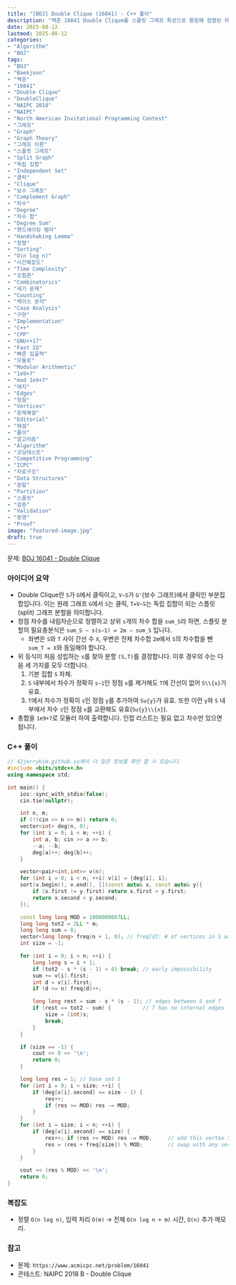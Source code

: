 ```yaml
---
title: "[BOJ] Double Clique (16041) - C++ 풀이"
description: "백준 16041 Double Clique를 스플릿 그래프 특성으로 환원해 정렬된 차수 누적 합 등식(sum_S−s(s−1)=2m−sum_S)으로 분할 크기 s를 찾고, 제거·추가·교환 경우의 수를 합산해 1e9+7로 정답을 출력하는 C++ 풀이."
date: 2025-08-12
lastmod: 2025-08-12
categories:
- "Algorithm"
- "BOJ"
tags:
- "BOJ"
- "Baekjoon"
- "백준"
- "16041"
- "Double Clique"
- "DoubleClique"
- "NAIPC 2018"
- "NAIPC"
- "North American Invitational Programming Contest"
- "그래프"
- "Graph"
- "Graph Theory"
- "그래프 이론"
- "스플릿 그래프"
- "Split Graph"
- "독립 집합"
- "Independent Set"
- "클릭"
- "Clique"
- "보수 그래프"
- "Complement Graph"
- "차수"
- "Degree"
- "차수 합"
- "Degree Sum"
- "핸드셰이킹 렘마"
- "Handshaking Lemma"
- "정렬"
- "Sorting"
- "O(n log n)"
- "시간복잡도"
- "Time Complexity"
- "조합론"
- "Combinatorics"
- "세기 문제"
- "Counting"
- "케이스 분석"
- "Case Analysis"
- "구현"
- "Implementation"
- "C++"
- "CPP"
- "GNU++17"
- "Fast IO"
- "빠른 입출력"
- "모듈로"
- "Modular Arithmetic"
- "1e9+7"
- "mod 1e9+7"
- "에지"
- "Edges"
- "정점"
- "Vertices"
- "문제해설"
- "Editorial"
- "해설"
- "풀이"
- "알고리즘"
- "Algorithm"
- "코딩테스트"
- "Competitive Programming"
- "ICPC"
- "자료구조"
- "Data Structures"
- "분할"
- "Partition"
- "스플릿"
- "검증"
- "Validation"
- "증명"
- "Proof"
image: "featured-image.jpg"
draft: true
---
```


문제: [BOJ 16041 - Double Clique](https://www.acmicpc.net/problem/16041)

### 아이디어 요약
- Double Clique란 `S`가 `G`에서 클릭이고, `V−S`가 `G'`(보수 그래프)에서 클릭인 부분집합입니다. 이는 원래 그래프 `G`에서 `S`는 클릭, `T=V−S`는 독립 집합이 되는 스플릿(split) 그래프 분할을 의미합니다.
- 정점 차수를 내림차순으로 정렬하고 상위 `s`개의 차수 합을 `sum_S`라 하면, 스플릿 분할의 필요충분식은 `sum_S − s(s−1) = 2m − sum_S` 입니다.
  - 좌변은 `S`와 `T` 사이 간선 수 `X`, 우변은 전체 차수합 `2m`에서 `S`의 차수합을 뺀 `sum_T = X`와 동일해야 합니다.
- 위 등식이 처음 성립하는 `s`를 찾아 분할 `(S,T)`를 결정합니다. 이후 경우의 수는 다음 세 가지를 모두 더합니다.
  1) 기본 집합 `S` 자체.
  2) `S` 내부에서 차수가 정확히 `s−1`인 정점 `x`를 제거해도 `T`에 간선이 없어 `S\\{x}`가 유효.
  3) `T`에서 차수가 정확히 `s`인 정점 `y`를 추가하여 `S∪{y}`가 유효. 또한 이런 `y`와 `S` 내부에서 차수 `s`인 정점 `x`를 교환해도 유효(`S∪{y}\\{x}`).
- 총합을 `1e9+7`로 모듈러 하여 출력합니다. 인접 리스트는 필요 없고 차수만 있으면 됩니다.

### C++ 풀이

```cpp
// 42jerrykim.github.io에서 더 많은 정보를 확인 할 수 있습니다.
#include <bits/stdc++.h>
using namespace std;

int main() {
    ios::sync_with_stdio(false);
    cin.tie(nullptr);

    int n, m;
    if (!(cin >> n >> m)) return 0;
    vector<int> deg(n, 0);
    for (int i = 0; i < m; ++i) {
        int a, b; cin >> a >> b;
        --a; --b;
        deg[a]++; deg[b]++;
    }

    vector<pair<int,int>> v(n);
    for (int i = 0; i < n; ++i) v[i] = {deg[i], i};
    sort(v.begin(), v.end(), [](const auto& x, const auto& y){
        if (x.first != y.first) return x.first > y.first;
        return x.second < y.second;
    });

    const long long MOD = 1000000007LL;
    long long tot2 = 2LL * m;
    long long sum = 0;
    vector<long long> freq(n + 1, 0); // freq[d]: # of vertices in S with degree d
    int size = -1;

    for (int i = 0; i < n; ++i) {
        long long s = i + 1;
        if (tot2 - s * (s - 1) < 0) break; // early impossibility
        sum += v[i].first;
        int d = v[i].first;
        if (d <= n) freq[d]++;

        long long rest = sum - s * (s - 1); // edges between S and T
        if (rest == tot2 - sum) {          // T has no internal edges
            size = (int)s;
            break;
        }
    }

    if (size == -1) {
        cout << 0 << '\n';
        return 0;
    }

    long long res = 1; // base set S
    for (int i = 0; i < size; ++i) {
        if (deg[v[i].second] == size - 1) {
            res++;
            if (res >= MOD) res -= MOD;
        }
    }
    for (int i = size; i < n; ++i) {
        if (deg[v[i].second] == size) {
            res++; if (res >= MOD) res -= MOD;     // add this vertex to S
            res = (res + freq[size]) % MOD;        // swap with any vertex in S of degree == size
        }
    }

    cout << (res % MOD) << '\n';
    return 0;
}
```

### 복잡도
- 정렬 `O(n log n)`, 입력 처리 `O(m)` → 전체 `O(n log n + m)` 시간, `O(n)` 추가 메모리.

### 참고
- 문제: `https://www.acmicpc.net/problem/16041`
- 콘테스트: NAIPC 2018 B - Double Clique


